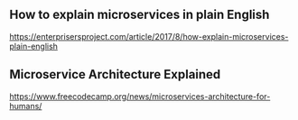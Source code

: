 ## How to explain microservices in plain English
https://enterprisersproject.com/article/2017/8/how-explain-microservices-plain-english

## Microservice Architecture Explained
https://www.freecodecamp.org/news/microservices-architecture-for-humans/